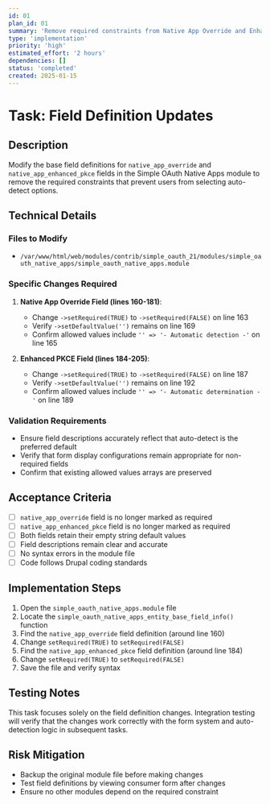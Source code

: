 ```yaml
---
id: 01
plan_id: 01
summary: 'Remove required constraints from Native App Override and Enhanced PKCE base field definitions'
type: 'implementation'
priority: 'high'
estimated_effort: '2 hours'
dependencies: []
status: 'completed'
created: 2025-01-15
---
```


# Task: Field Definition Updates

## Description

Modify the base field definitions for `native_app_override` and `native_app_enhanced_pkce` fields in the Simple OAuth Native Apps module to remove the required constraints that prevent users from selecting auto-detect options.

## Technical Details

### Files to Modify

- `/var/www/html/web/modules/contrib/simple_oauth_21/modules/simple_oauth_native_apps/simple_oauth_native_apps.module`

### Specific Changes Required

1. **Native App Override Field (lines 160-181)**:
   - Change `->setRequired(TRUE)` to `->setRequired(FALSE)` on line 163
   - Verify `->setDefaultValue('')` remains on line 169
   - Confirm allowed values include `'' => '- Automatic detection -'` on line 165

2. **Enhanced PKCE Field (lines 184-205)**:
   - Change `->setRequired(TRUE)` to `->setRequired(FALSE)` on line 187
   - Verify `->setDefaultValue('')` remains on line 192
   - Confirm allowed values include `'' => '- Automatic determination -'` on line 189

### Validation Requirements

- Ensure field descriptions accurately reflect that auto-detect is the preferred default
- Verify that form display configurations remain appropriate for non-required fields
- Confirm that existing allowed values arrays are preserved

## Acceptance Criteria

- [ ] `native_app_override` field is no longer marked as required
- [ ] `native_app_enhanced_pkce` field is no longer marked as required
- [ ] Both fields retain their empty string default values
- [ ] Field descriptions remain clear and accurate
- [ ] No syntax errors in the module file
- [ ] Code follows Drupal coding standards

## Implementation Steps

1. Open the `simple_oauth_native_apps.module` file
2. Locate the `simple_oauth_native_apps_entity_base_field_info()` function
3. Find the `native_app_override` field definition (around line 160)
4. Change `setRequired(TRUE)` to `setRequired(FALSE)`
5. Find the `native_app_enhanced_pkce` field definition (around line 184)
6. Change `setRequired(TRUE)` to `setRequired(FALSE)`
7. Save the file and verify syntax

## Testing Notes

This task focuses solely on the field definition changes. Integration testing will verify that the changes work correctly with the form system and auto-detection logic in subsequent tasks.

## Risk Mitigation

- Backup the original module file before making changes
- Test field definitions by viewing consumer form after changes
- Ensure no other modules depend on the required constraint
